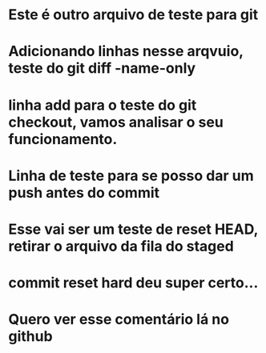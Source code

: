 # Este é outro arquivo de teste para git
# Adicionando linhas nesse arqvuio, teste do git diff -name-only
# linha add para o teste do git checkout, vamos analisar o seu funcionamento.
# Linha de teste para se posso dar um push antes do commit 
# Esse vai ser um teste de reset HEAD, retirar o arquivo da fila do staged
# commit reset hard deu super certo...
# Quero ver esse comentário lá no github
